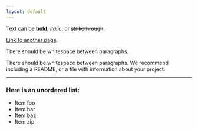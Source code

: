 ```yaml
---
layout: default
---
```


Text can be **bold**, _italic_, or ~~strikethrough~~.

[Link to another page](./another-page.html).

There should be whitespace between paragraphs.

There should be whitespace between paragraphs. We recommend including a README, or a file with information about your project.



* * *

### Here is an unordered list:

*   Item foo
*   Item bar
*   Item baz
*   Item zip

